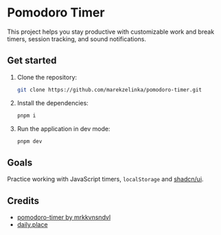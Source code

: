 # Pomodoro Timer

This project helps you stay productive with customizable work and break timers, session tracking, and sound notifications.

## Get started

1. Clone the repository:

   ```sh
   git clone https://github.com/marekzelinka/pomodoro-timer.git
   ```

2. Install the dependencies:

   ```sh
   pnpm i
   ```

3. Run the application in dev mode:

   ```sh
   pnpm dev
   ```

## Goals

Practice working with JavaScript timers, `localStorage` and [shadcn/ui](https://ui.shadcn.com/).

## Credits

- [pomodoro-timer by mrkkvnsndvl](https://github.com/mrkkvnsndvl/pomodoro-timer/tree/main)
- [daily.place](https://www.daily.place/)
